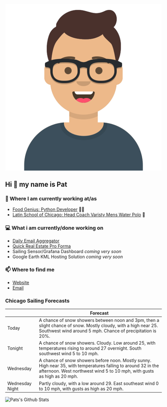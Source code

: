 [![Social banner for p-j-falconer](https://raw.githubusercontent.com/P-J-FALCONER/P-J-FALCONER/master/assets/avataaars.svg)](https://patfalconer.com/)
## Hi :wave: my name is Pat

### 💼 Where I am currently working at/as
- [Food Genius: Python Developer](https://getfoodgenius.com/) 🍔🐍
- [Latin School of Chicago: Head Coach Varisty Mens Water Polo](https://www.latinschool.org/) 🤽


### 💻 What i am currently/done working on
 - [Daily Email Aggregator](https://github.com/P-J-FALCONER/dott_daily_mail)
 - [Quick Real Estate Pro Forma](https://github.com/P-J-FALCONER/henry)
 - Sailing Sensor/Grafana Dashboard *coming very soon*
 - Google Earth KML Hosting Solution *coming very soon*

### 📫 Where to find me
 - [Website](https://patfalconer.com/)
 - [Email](mailto:patrick.j.falconer@gmail.com)


### Chicago Sailing Forecasts
|   | Forecast  |
|---|---|
| Today | A chance of snow showers between noon and 3pm, then a slight chance of snow. Mostly cloudy, with a high near 25. Southwest wind around 5 mph. Chance of precipitation is 20%. |
| Tonight | A chance of snow showers. Cloudy. Low around 25, with temperatures rising to around 27 overnight. South southwest wind 5 to 10 mph. |
| Wednesday | A chance of snow showers before noon. Mostly sunny. High near 35, with temperatures falling to around 32 in the afternoon. West northwest wind 5 to 10 mph, with gusts as high as 20 mph. |
| Wednesday Night | Partly cloudy, with a low around 29. East southeast wind 0 to 10 mph, with gusts as high as 20 mph. |

![Pats's Github Stats](https://github-readme-stats.vercel.app/api?username=p-j-falconer&show_icons=true&theme=radical)
